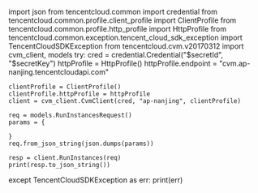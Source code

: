 import json
from tencentcloud.common import credential
from tencentcloud.common.profile.client_profile import ClientProfile
from tencentcloud.common.profile.http_profile import HttpProfile
from tencentcloud.common.exception.tencent_cloud_sdk_exception import TencentCloudSDKException
from tencentcloud.cvm.v20170312 import cvm_client, models
try: 
    cred = credential.Credential("$secretId", "$secretKey") 
    httpProfile = HttpProfile()
    httpProfile.endpoint = "cvm.ap-nanjing.tencentcloudapi.com"

    clientProfile = ClientProfile()
    clientProfile.httpProfile = httpProfile
    client = cvm_client.CvmClient(cred, "ap-nanjing", clientProfile) 

    req = models.RunInstancesRequest()
    params = {

    }
    req.from_json_string(json.dumps(params))

    resp = client.RunInstances(req) 
    print(resp.to_json_string()) 

except TencentCloudSDKException as err: 
    print(err) 